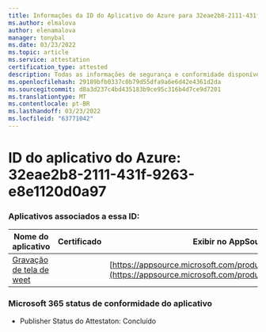 ```yaml
---
title: Informações da ID do Aplicativo do Azure para 32eae2b8-2111-431f-9263-e8e1120d0a97
ms.author: elmalova
author: elenamalova
manager: tonybal
ms.date: 03/23/2022
ms.topic: article
ms.service: attestation
certification_type: attested
description: Todas as informações de segurança e conformidade disponíveis para o 32eae2b8-2111-431f-9263-e8e1120d0a97.
ms.openlocfilehash: 29189bfb0337c0b79d55dfa9a6e6d42e4361d2da
ms.sourcegitcommit: d8a3d237c4bd435183b9ce95c316b4d7ce9d7201
ms.translationtype: MT
ms.contentlocale: pt-BR
ms.lasthandoff: 03/23/2022
ms.locfileid: "63771042"
---
```

# <a name="azure-app-id-32eae2b8-2111-431f-9263-e8e1120d0a97"></a>ID do aplicativo do Azure: 32eae2b8-2111-431f-9263-e8e1120d0a97


### <a name="apps-associated-with-this-id"></a>Aplicativos associados a essa ID:
| **Nome do aplicativo** | **Certificado** | **Exibir no AppSource** |
|--------------|---------------|-----------------------|
| [Gravação de tela de weet](../forward/WA200003284.md) |  | [https://appsource.microsoft.com/product/office/WA200003284](https://appsource.microsoft.com/product/office/WA200003284) |

### <a name="microsoft-365-app-compliance-status"></a>Microsoft 365 status de conformidade do aplicativo
- Publisher Status do Attestaton: Concluído
